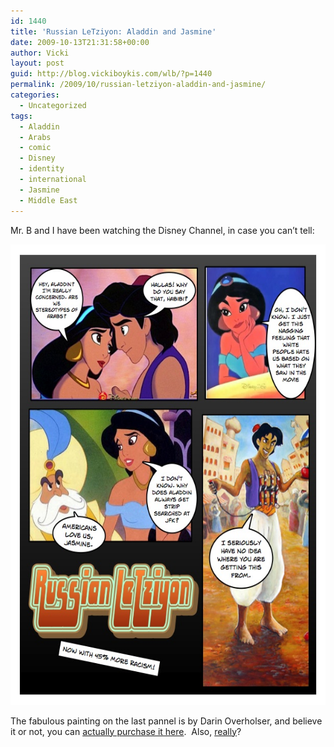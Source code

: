 ```yaml
---
id: 1440
title: 'Russian LeTziyon: Aladdin and Jasmine'
date: 2009-10-13T21:31:58+00:00
author: Vicki
layout: post
guid: http://blog.vickiboykis.com/wlb/?p=1440
permalink: /2009/10/russian-letziyon-aladdin-and-jasmine/
categories:
  - Uncategorized
tags:
  - Aladdin
  - Arabs
  - comic
  - Disney
  - identity
  - international
  - Jasmine
  - Middle East
---
```

Mr. B and I have been watching the Disney Channel, in case you can&#8217;t tell:

[<img class="aligncenter size-full wp-image-1441" title="Page_1" src="https://raw.githubusercontent.com/veekaybee/wlb/gh-pages/assets/images/2009/10/Page_15.jpg" alt="Page_1" width="569" height="737" />](https://raw.githubusercontent.com/veekaybee/wlb/gh-pages/assets/images/2009/10/Page_15.jpg)

The fabulous painting on the last pannel is by Darin Overholser, and believe it or not, you can [actually purchase it here](http://www.illustratorguy.com/index.php?productID=3&pos=10).  Also, [really](http://www.adc.org/index.php?283)?